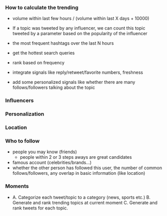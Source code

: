 

### How to calculate the trending
- volume within last few hours / (volume within last X days + 10000) 
- If a topic was tweeted by any influencer, we can count this topic tweeted by a parameter based on the popularity of the influencer

- the most frequent hashtags over the last N hours
- get the hottest search queries
- rank based on frequency
- integrate signals like reply/retweet/favorite numbers, freshness
- add some personalized signals like whether there are many follows/followers talking about the topic

### Influencers
### Personalization
### Location


### Who to follow
- people you may know (friends)
  - people within 2 or 3 steps aways are great candidates
- famous account (celebrities/brands…)
- whether the other person has followed this user, the number of common follows/followers, any overlap in basic information (like location) 

### Moments
- A. Categorize each tweet/topic to a category (news, sports etc.) B. Generate and rank trending topics at current moment C. Generate and rank tweets for each topic.
